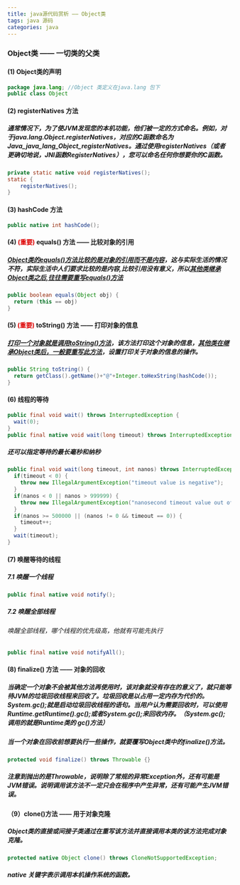 ```yaml
---
title: java源代码赏析 —— Object类
tags: java 源码
categories: java
---
```

###  Object类 —— 一切类的父类
#### (1) Object类的声明

``` java
package java.lang; //Object 类定义在java.lang 包下
public class Object
```
#### (2) registerNatives 方法
##### 通常情况下，为了使JVM发现您的本机功能，他们被一定的方式命名。例如，对于java.lang.Object.registerNatives，对应的C函数命名为Java_java_lang_Object_registerNatives。通过使用registerNatives（或者更确切地说，JNI函数RegisterNatives），您可以命名任何你想要你的C函数。
``` java
private static native void registerNatives();
static {
    registerNatives();
}
```
#### (3) hashCode 方法

``` java
public native int hashCode();
```
#### (4) <font color="#dd0000"> (重要) </font> equals() 方法 —— 比较对象的引用
##### <u>Object类的equals()方法比较的是对象的引用而不是内容</u>，这与实际生活的情况不符，实际生活中人们要求比较的是内容,比较引用没有意义，所以<u>其他类继承Object类之后,往往需要重写equals()方法</u>

``` java
public boolean equals(Object obj) {
  return (this == obj)
}
```
#### (5) <font color="#dd0000"> (重要) </font> toString() 方法 —— 打印对象的信息
##### <u>打印一个对象就是调用toString()方法</u>，该方法打印这个对象的信息，<u>其他类在继承Object类后，一般要重写此方法</u>，设置打印关于对象的信息的操作。
``` java
public String toString() {
  return getClass().getName()+"@"+Integer.toHexString(hashCode());
}
```
#### (6) 线程的等待
``` java
public final void wait() throws InterruptedException {
  wait(0);
}
public final native void wait(long timeout) throws InterruptedException;
```
##### 还可以指定等待的最长毫秒和纳秒
``` java
public final void wait(long timeout, int nanos) throws InterruptedException {
  if(timeout < 0) {
    throw new IllegalArgumentException("timeout value is negative");
  }
  if(nanos < 0 || nanos > 999999) {
    throw new IllegalArgumentException("nanosecond timeout value out of range");
  }
  if(nanos >= 500000 || (nanos != 0 && timeout == 0)) {
    timeout++;
  }
  wait(timeout);
}
```
#### (7) 唤醒等待的线程
##### 7.1 唤醒一个线程
``` java
public final native void notify();
```
##### 7.2 唤醒全部线程
###### 唤醒全部线程，哪个线程的优先级高，他就有可能先执行
``` java 
public final native void notifyAll();
```
#### (8) finalize() 方法 —— 对象的回收
##### 当确定一个对象不会被其他方法再使用时，该对象就没有存在的意义了，就只能等待JVM的垃圾回收线程来回收了。垃圾回收是以占用一定内存为代价的。System.gc();就是启动垃圾回收线程的语句。当用户认为需要回收时，可以使用Runtime.getRuntime().gc();或者System.gc();来回收内存。（System.gc();调用的就是Runtime类的 gc()方法）
##### 当一个对象在回收前想要执行一些操作，就要覆写Object类中的finalize()方法。
``` java
protected void finalize() throws Throwable {}
```
##### 注意到抛出的是Throwable，说明除了常规的异常Exception外，还有可能是JVM错误。说明调用该方法不一定只会在程序中产生异常，还有可能产生JVM错误。
#### （9）clone()方法 —— 用于对象克隆
##### Object类的直接或间接子类通过在重写该方法并直接调用本类的该方法完成对象克隆。
``` java
protected native Object clone() throws CloneNotSupportedException;
```
##### native 关键字表示调用本机操作系统的函数。